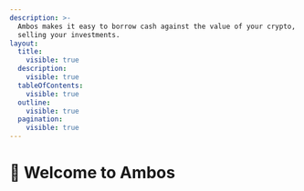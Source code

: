 ```yaml
---
description: >-
  Ambos makes it easy to borrow cash against the value of your crypto, without
  selling your investments.
layout:
  title:
    visible: true
  description:
    visible: true
  tableOfContents:
    visible: true
  outline:
    visible: true
  pagination:
    visible: true
---
```


# 👋 Welcome to Ambos

